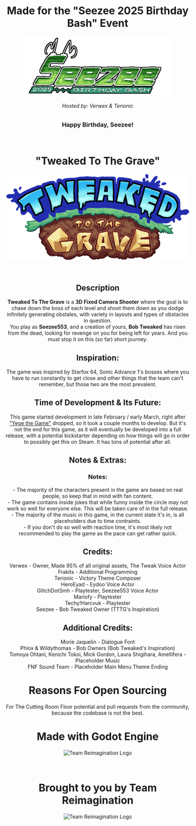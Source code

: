 <div align="center">
<h1>Made for the "Seezee 2025 Birthday Bash" Event</h1>

<p>
  <img src=".github/sbb_logo.png" alt="Seezee 2025 Birthday Bash logo" width="400"/>
</p>

<h6>Hosted by: Verwex & Terionic</h6>
<h3>Happy Birthday, Seezee!</h3>
<br>

<h1>"Tweaked To The Grave"</h1>
<p>
  <img src=".github/tttg_logo.png" alt="Team Reimagination Logo" width="500"/>
</p>

<br>
<p>
  <h2>Description</h2>
  <b>Tweaked To The Grave</b> is a <b>3D Fixed Camera Shooter</b> where the goal is to chase down the boss of each level and shoot them down as you dodge infinitely generating obstales, with variety in layouts and types of obstacles in question.<br>You play as <b>Seezee553</b>, and a creation of yours, <b>Bob Tweaked</b> has risen from the dead, looking for revenge on you for being left for years. And you must stop it on this (so far) short journey.
  <h2>Inspiration:</h2>
  The game was inspired by Starfox 64, Sonic Advance 1's bosses where you have to run constantly to get close and other things that the team can't remember, but those two are the most prevalent.
  <h2>Time of Development & Its Future:</h2>
  This game started development in late February / early March, right after <a href="https://gamejolt.com/games/yege-the-game/976332">"Yege the Game"</a> dropped, so it took a couple months to develop. But it's not the end for this game, as it will eventually be developed into a full release, with a potential kickstarter depending on how things will go in order to possibly get this on Steam. It has tons of potential after all.
  <h2>Notes & Extras:</h2>
  <h3>Notes:</h3>
  - The majority of the characters present in the game are based on real people, so keep that in mind with fan content.
  <br>- The game contains inside jokes that while funny inside the circle may not work so well for everyone else. This will be taken care of in the full release.
  <br>- The majority of the music in this game, in the current state it's in, is all placeholders due to time contraints.
  <br>- If you don't do so well with reaction time, it's most likely not recommended to play the game as the pace can get rather quick.

  <h2>Credits:</h2>
  Verwex - Owner, Made 95% of all original assets, The Tweak Voice Actor
  <br>Frakits - Additional Programming
  <br>Terionic - Victory Theme Composer
  <br>HeroEyad - Eydoo Voice Actor
  <br>GlitchDotSmh - Playtester, Seezee553 Voice Actor
  <br>Mariofy - Playtester
  <br>Techy!Harcvuk - Playtester
  <br>Seezee - Bob Tweaked Owner (TTTG's Inspiration)

  <h2>Additional Credits:</h2>
  Morie Jaquelin - Dialogue Font
  <br>Phlox & Wildythomas - Bob Owners (Bob Tweaked's Inspiration)
  <br>Tomoya Ohtani, Kenichi Tokoi, Mick Gordon, Laura Shigihara, Amellifera - Placeholder Music
  <br>FNF Sound Team - Placeholder Main Menu Theme Ending
</p>
<h1>Reasons For Open Sourcing</h1>
For The Cutting Room Floor potential and pull requests from the community, because the codebase is not the best.

<br>
<h1>Made with Godot Engine</h1>

<p>
  <img src="https://godotengine.org/assets/press/logo_small_color_light.png" alt="Team Reimagination Logo" width="300"/>
</p>

<br>
<h1>Brought to you by Team Reimagination</h1>

<p>
  <img src=".github/tr_logo.gif" alt="Team Reimagination Logo" width="300"/>
</p>
</div>